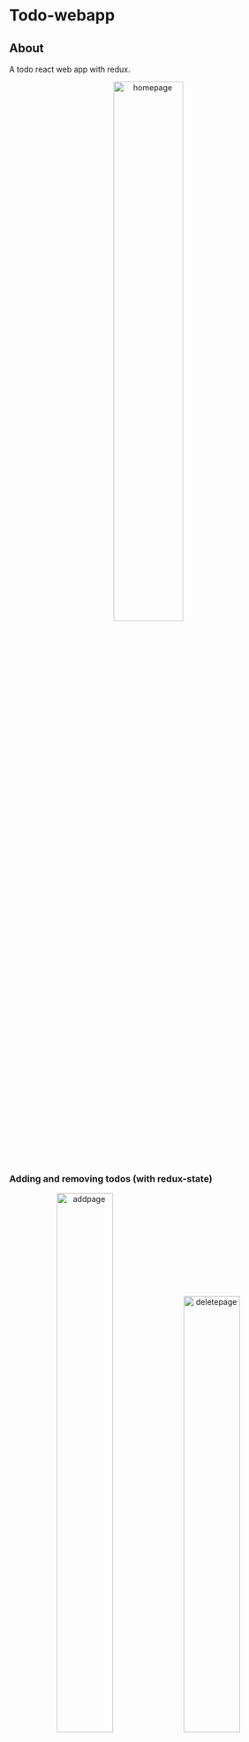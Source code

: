 # Todo-webapp

## About
A todo react web app with redux.
<p align="center">
  <img src="https://user-images.githubusercontent.com/82823305/154807612-28046d77-2c39-4631-82a7-79b0ccf31628.png"  alt="homepage" width="50%" height="50%"/>
 </p>

### Adding and removing todos (with redux-state)
<p float="left" align="center" >
  <img src="https://user-images.githubusercontent.com/82823305/154808325-a9ee70b1-85e5-40ec-b1ce-b424de35ed86.png"  alt="addpage" width="45%" height="50%"/>
  <img src="https://user-images.githubusercontent.com/82823305/154808090-4d167686-8f7b-434c-a899-375e2fd1502e.png" alt="deletepage" width="45%" heigth="60%"/>
 </p>

## Language and tools used
 - Javascript
 - reactjs
 - redux

## How to run app

1. Clone the repo
```bash
git clone https://github.com/Shruthi-Sivagnanam/Todo-webapp.git
```

2. Download the dependencies
```bash
npm install
```

3. Run the app
```bash
npm run start
```

## Contributing
Pull requests are welcome. For major changes, please open an issue first to discuss what you would like to change.

Please make sure to update tests as appropriate.
